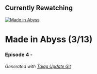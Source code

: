 ﻿
## Currently Rewatching

[![Made in Abyss](https://s4.anilist.co/file/anilistcdn/media/anime/cover/medium/bx97986-fzJBML9qecb4.jpg)](https://anilist.co/anime/97986)

# Made in Abyss (3/13)

### Episode 4 - 

###### *Generated with [Taiga Update Git](https://github.com/nike4613/taiga-update-git)*